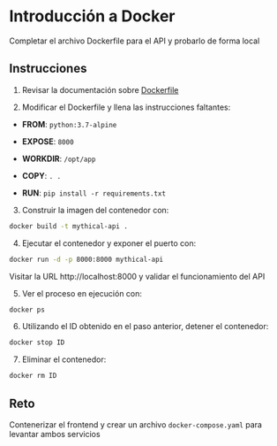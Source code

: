 # Introducción a Docker

Completar el archivo Dockerfile para el API y probarlo de forma local

## Instrucciones

1. Revisar la documentación sobre [Dockerfile](https://docs.docker.com/engine/reference/builder/)

2. Modificar el Dockerfile y llena las instrucciones faltantes:

- **FROM**: `python:3.7-alpine`

- **EXPOSE**: `8000`

- **WORKDIR**: `/opt/app`

- **COPY**: `. .`

- **RUN**: `pip install -r requirements.txt`

3. Construir la imagen del contenedor con:

```bash
docker build -t mythical-api .
```

4. Ejecutar el contenedor y exponer el puerto con:

```bash
docker run -d -p 8000:8000 mythical-api
```

Visitar la URL http://localhost:8000 y validar el funcionamiento del API

5. Ver el proceso en ejecución con:

```bash
docker ps
```

6. Utilizando el ID obtenido en el paso anterior, detener el contenedor:

```bash
docker stop ID
```

7. Eliminar el contenedor:

```bash
docker rm ID
```

## Reto

Contenerizar el frontend y crear un archivo `docker-compose.yaml` para levantar ambos servicios